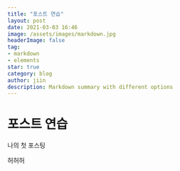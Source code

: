 ```yaml
---
title: "포스트 연습"
layout: post
date: 2021-03-03 16:46
image: /assets/images/markdown.jpg
headerImage: false
tag:
- markdown
- elements
star: true
category: blog
author: jiin
description: Markdown summary with different options
---
```


# 포스트 연습

나의 첫 포스팅

허허허

